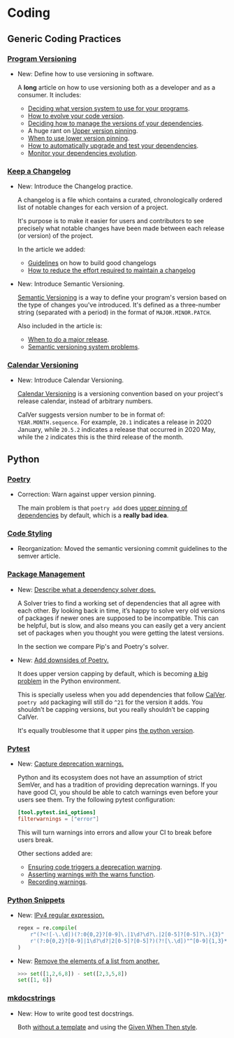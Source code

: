# Coding

## Generic Coding Practices

### [Program Versioning](versioning.md)

* New: Define how to use versioning in software.

    A **long** article on how to use versioning both as a developer and as a consumer. It includes:
    
    * [Deciding what version system to use for your programs](versioning.md#deciding-what-version-system-to-use-for-your-programs).
    * [How to evolve your code version](versioning.md#how-to-evolve-your-code-version).
    * [Deciding how to manage the versions of your dependencies](versioning.md#deciding-how-to-manage-the-versions-of-your-dependencies).
    * A huge rant on [Upper version pinning](versioning.md#upper-version-pinning).
    * [When to use lower version pinning](versioning.md#lower-version-pinning).
    * [How to automatically upgrade and test your dependencies](versioning.md#automatically-upgrade-and-test-your-dependencies).
    * [Monitor your dependencies evolution](versioning.md#monitor-your-dependencies-evolution).
    

### [Keep a Changelog](semantic_versioning.md)

* New: Introduce the Changelog practice.

    A changelog is a file which contains a curated, chronologically ordered list of notable changes for each version of a project.
    
    It's purpose is to make it easier for users and contributors to see precisely what notable changes have been made between each release (or version) of the project.
    
    In the article we added:
    
    * [Guidelines](changelog.md#changelog-guidelines) on how to build good changelogs
    * [How to reduce the effort required to maintain a changelog](changelog.md#how-to-reduce-the-effort-required-to-maintain-a-changelog)

* New: Introduce Semantic Versioning.

    [Semantic Versioning](https://semver.org/) is a way to define your program's version based on the type of changes you've introduced. It's defined as a three-number string (separated with a period) in the format of `MAJOR.MINOR.PATCH`.
    
    Also included in the article is:
    
    * [When to do a major release](semantic_versioning.md#when-to-do-a-major-release).
    * [Semantic versioning system problems](semantic_versioning.md#semantic-versioning-system-problems).

### [Calendar Versioning](calendar_versioning.md)

* New: Introduce Calendar Versioning.

    [Calendar Versioning](https://calver.org/) is a versioning convention based on
    your project's release calendar, instead of arbitrary numbers.
    
    CalVer suggests version number to be in format of: `YEAR.MONTH.sequence`. For example, `20.1` indicates a release in 2020 January, while `20.5.2` indicates a release that occurred in 2020 May, while the `2` indicates this is the third release of the month.

## Python

### [Poetry](python_poetry.md)

* Correction: Warn against upper version pinning.

    The main problem is that `poetry add` does [upper pinning of dependencies](versioning.md#upper-version-pinning) by default, which is a **really bad idea**.

### [Code Styling](python_code_styling.md)

* Reorganization: Moved the semantic versioning commit guidelines to the semver article.

### [Package Management](python_package_management.md)

* New: [Describe what a dependency solver does.](python_package_management.md#solver)

    A Solver tries to find a working set of dependencies that all agree with each other. By looking back in time, it’s happy to solve very old versions of packages if newer ones are supposed to be incompatible. This can be helpful, but is slow, and also means you can easily get a very ancient set of packages when
    you thought you were getting the latest versions.
    
    In the section we compare Pip's and Poetry's solver.

* New: [Add downsides of Poetry.](python_package_management.md#poetry)

    It does upper version capping by default, which is becoming [a big problem](versioning.md#upper-version-pinning) in the Python environment.
    
    This is specially useless when you add dependencies that follow [CalVer](calendar_versioning.md). `poetry add` packaging will still do `^21` for the version it adds. You shouldn’t be capping versions, but you really shouldn’t be capping CalVer.
    
    It's equally troublesome that it upper pins [the python version](versioning.md#pinning-the-python-version-is-special).

### [Pytest](pytest.md)

* New: [Capture deprecation warnings.](pytest.md#capture-deprecation-warnings)

    Python and its ecosystem does not have an assumption of strict SemVer, and has a tradition of providing deprecation warnings. If you have good CI, you should be able to catch warnings even before your users see them. Try the following pytest configuration:
    
    ```toml
    [tool.pytest.ini_options]
    filterwarnings = ["error"]
    ```
    
    This will turn warnings into errors and allow your CI to break before users break.
    
    Other sections added are:
    
    * [Ensuring code triggers a deprecation warning](pytest.md#ensuring-code-triggers-a-deprecation-warning).
    * [Asserting warnings with the warns function](pytest.md#asserting-warnings-with-the-warns-function).
    * [Recording warnings](pytest.md#recording-warnings).

### [Python Snippets](python_snippets.md)

* New: [IPv4 regular expression.](python_snippets.md#ipv4-regular-expression)

    ```python
    regex = re.compile(
        r"(?<![-\.\d])(?:0{0,2}?[0-9]\.|1\d?\d?\.|2[0-5]?[0-5]?\.){3}"
        r'(?:0{0,2}?[0-9]|1\d?\d?|2[0-5]?[0-5]?)(?![\.\d])"^[0-9]{1,3}*$'
    )
    ```

* New: [Remove the elements of a list from another.](python_snippets.md#remove-the-elements-of-a-list-from-another)

    ```python
    >>> set([1,2,6,8]) - set([2,3,5,8])
    set([1, 6])
    ```

### [mkdocstrings](docstrings.md)

* New: How to write good test docstrings.

    Both [without a template](docstrings.md#without-template) and using the [Given When Then style](docstrings.md#given-when-then).